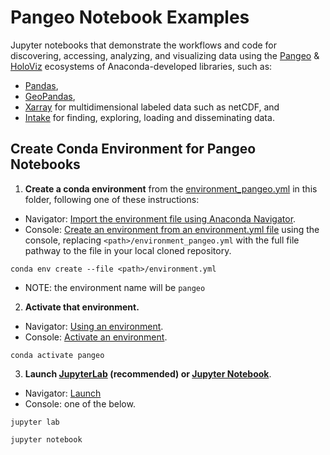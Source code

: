 Pangeo Notebook Examples
====

Jupyter notebooks that demonstrate the workflows and code for discovering, accessing, analyzing, and visualizing data using the [Pangeo](https://pangeo.io/packages.html) & [HoloViz](https://holoviz.org) ecosystems of Anaconda-developed libraries, such as:
  - [Pandas](https://pandas.pydata.org),
  - [GeoPandas](http://geopandas.org/),
  - [Xarray](http://xarray.pydata.org/en/stable/) for multidimensional labeled data such as netCDF, and
  - [Intake](https://intake.readthedocs.io/en/latest/index.html) for finding, exploring, loading and disseminating data.


## Create Conda Environment for Pangeo Notebooks

1. **Create a conda environment** from the [environment_pangeo.yml](pangeo_notebook_examples/environment_pangeo.yml) in this folder, following one of these instructions:
  - Navigator: [Import the environment file using Anaconda Navigator](https://docs.anaconda.com/anaconda/navigator/tutorials/manage-environments/#importing-an-environment).
  - Console: [Create an environment from an environment.yml file](https://docs.conda.io/projects/conda/en/latest/user-guide/tasks/manage-environments.html?highlight=environment.yml#creating-an-environment-from-an-environment-yml-file) using the console, replacing `<path>/environment_pangeo.yml` with the full file pathway to the file in your local cloned repository.
  ```console
  conda env create --file <path>/environment.yml
  ```
  - NOTE: the environment name will be `pangeo`
2. **Activate that environment.**
  - Navigator: [Using an environment](https://docs.anaconda.com/anaconda/navigator/tutorials/manage-environments/).
  - Console: [Activate an environment](https://docs.conda.io/projects/conda/en/latest/user-guide/tasks/manage-environments.html?#activating-an-environment).
  ```console
  conda activate pangeo
  ```
3. **Launch [JupyterLab](https://jupyterlab.readthedocs.io/en/stable/) (recommended) or [Jupyter Notebook](https://jupyter.readthedocs.io/en/latest/)**.
  - Navigator: [Launch](https://docs.anaconda.com/anaconda/navigator/)
  - Console: one of the below.
  ```console
  jupyter lab
  ```
  ```console
  jupyter notebook
  ```
